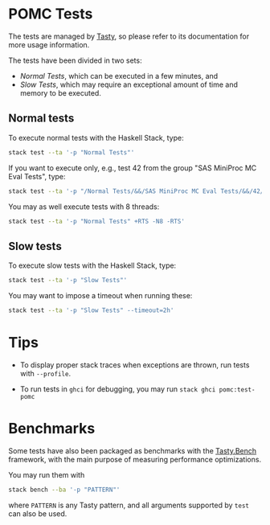 # POMC Tests

The tests are managed by [Tasty](https://hackage.haskell.org/package/tasty), so please refer to its documentation for more usage information.

The tests have been divided in two sets:
- *Normal Tests*, which can be executed in a few minutes, and
- *Slow Tests*, which may require an exceptional amount of time and memory to be executed.

## Normal tests

To execute normal tests with the Haskell Stack, type:
```sh
stack test --ta '-p "Normal Tests"'
```

If you want to execute only, e.g., test 42 from the group "SAS MiniProc MC Eval Tests", type:
```sh
stack test --ta '-p "/Normal Tests/&&/SAS MiniProc MC Eval Tests/&&/42/"'
```

You may as well execute tests with 8 threads:
```sh
stack test --ta '-p "Normal Tests" +RTS -N8 -RTS'
```

## Slow tests

To execute slow tests with the Haskell Stack, type:
```sh
stack test --ta '-p "Slow Tests"'
```

You may want to impose a timeout when running these:
```sh
stack test --ta '-p "Slow Tests" --timeout=2h'
```

# Tips

- To display proper stack traces when exceptions are thrown, run tests with `--profile`.

- To run tests in `ghci` for debugging, you may run `stack ghci pomc:test-pomc`

# Benchmarks

Some tests have also been packaged as benchmarks with the [Tasty.Bench](https://hackage.haskell.org/package/tasty-bench) framework,
with the main purpose of measuring performance optimizations.

You may run them with
```sh
stack bench --ba '-p "PATTERN"'
```
where `PATTERN` is any Tasty pattern, and all arguments supported by `test` can also be used.
